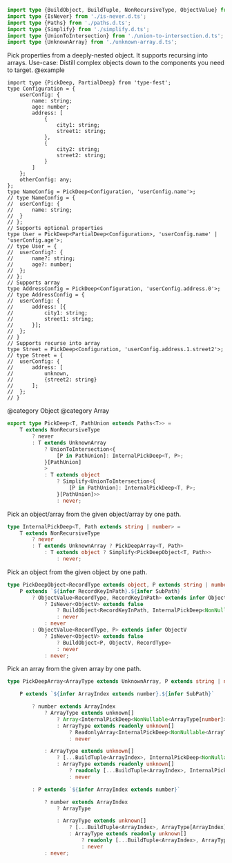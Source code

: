 ``` typescript
import type {BuildObject, BuildTuple, NonRecursiveType, ObjectValue} from './internal/index.d.ts';
import type {IsNever} from './is-never.d.ts';
import type {Paths} from './paths.d.ts';
import type {Simplify} from './simplify.d.ts';
import type {UnionToIntersection} from './union-to-intersection.d.ts';
import type {UnknownArray} from './unknown-array.d.ts';
```

Pick properties from a deeply-nested object.
It supports recursing into arrays.
Use-case: Distill complex objects down to the components you need to target.
@example

    import type {PickDeep, PartialDeep} from 'type-fest';
    type Configuration = {
        userConfig: {
            name: string;
            age: number;
            address: [
                {
                    city1: string;
                    street1: string;
                },
                {
                    city2: string;
                    street2: string;
                }
            ]
        };
        otherConfig: any;
    };
    type NameConfig = PickDeep<Configuration, 'userConfig.name'>;
    // type NameConfig = {
    //  userConfig: {
    //      name: string;
    //  }
    // };
    // Supports optional properties
    type User = PickDeep<PartialDeep<Configuration>, 'userConfig.name' | 'userConfig.age'>;
    // type User = {
    //  userConfig?: {
    //      name?: string;
    //      age?: number;
    //  };
    // };
    // Supports array
    type AddressConfig = PickDeep<Configuration, 'userConfig.address.0'>;
    // type AddressConfig = {
    //  userConfig: {
    //      address: [{
    //          city1: string;
    //          street1: string;
    //      }];
    //  };
    // }
    // Supports recurse into array
    type Street = PickDeep<Configuration, 'userConfig.address.1.street2'>;
    // type Street = {
    //  userConfig: {
    //      address: [
    //          unknown,
    //          {street2: string}
    //      ];
    //  };
    // }

@category Object
@category Array

``` typescript
export type PickDeep<T, PathUnion extends Paths<T>> =
    T extends NonRecursiveType
        ? never
        : T extends UnknownArray
            ? UnionToIntersection<{
                [P in PathUnion]: InternalPickDeep<T, P>;
            }[PathUnion]
            >
            : T extends object
                ? Simplify<UnionToIntersection<{
                    [P in PathUnion]: InternalPickDeep<T, P>;
                }[PathUnion]>>
                : never;
```

Pick an object/array from the given object/array by one path.

``` typescript
type InternalPickDeep<T, Path extends string | number> =
    T extends NonRecursiveType
        ? never
        : T extends UnknownArray ? PickDeepArray<T, Path>
            : T extends object ? Simplify<PickDeepObject<T, Path>>
                : never;
```

Pick an object from the given object by one path.

``` typescript
type PickDeepObject<RecordType extends object, P extends string | number> =
    P extends `${infer RecordKeyInPath}.${infer SubPath}`
        ? ObjectValue<RecordType, RecordKeyInPath> extends infer ObjectV
            ? IsNever<ObjectV> extends false
                ? BuildObject<RecordKeyInPath, InternalPickDeep<NonNullable<ObjectV>, SubPath>, RecordType>
                : never
            : never
        : ObjectValue<RecordType, P> extends infer ObjectV
            ? IsNever<ObjectV> extends false
                ? BuildObject<P, ObjectV, RecordType>
                : never
            : never;
```

Pick an array from the given array by one path.

``` typescript
type PickDeepArray<ArrayType extends UnknownArray, P extends string | number> =
```

``` typescript
    P extends `${infer ArrayIndex extends number}.${infer SubPath}`
```

``` typescript
        ? number extends ArrayIndex
            ? ArrayType extends unknown[]
                ? Array<InternalPickDeep<NonNullable<ArrayType[number]>, SubPath>>
                : ArrayType extends readonly unknown[]
                    ? ReadonlyArray<InternalPickDeep<NonNullable<ArrayType[number]>, SubPath>>
                    : never
```

``` typescript
            : ArrayType extends unknown[]
                ? [...BuildTuple<ArrayIndex>, InternalPickDeep<NonNullable<ArrayType[ArrayIndex]>, SubPath>]
                : ArrayType extends readonly unknown[]
                    ? readonly [...BuildTuple<ArrayIndex>, InternalPickDeep<NonNullable<ArrayType[ArrayIndex]>, SubPath>]
                    : never
```

``` typescript
        : P extends `${infer ArrayIndex extends number}`
```

``` typescript
            ? number extends ArrayIndex
                ? ArrayType
```

``` typescript
                : ArrayType extends unknown[]
                    ? [...BuildTuple<ArrayIndex>, ArrayType[ArrayIndex]]
                    : ArrayType extends readonly unknown[]
                        ? readonly [...BuildTuple<ArrayIndex>, ArrayType[ArrayIndex]]
                        : never
            : never;
```